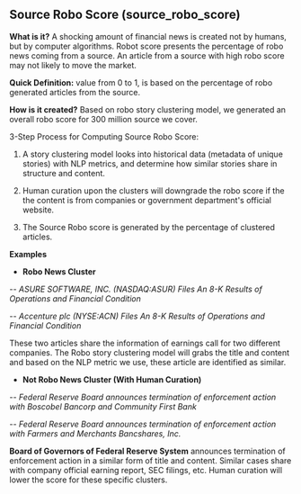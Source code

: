 ## Source Robo Score (source_robo_score)
**What is it?** A shocking amount of financial news is created not by humans, but by computer algorithms. Robot score presents the percentage of robo news coming from a source. An article from a source with high robo score may not likely to move the market.

**Quick Definition:** value from 0 to 1, is based on the percentage of robo generated articles from the source.

**How is it created?** Based on robo story clustering model, we generated an overall robo score for 300 million source we cover.

3-Step Process for Computing Source Robo Score:

1. A story clustering model looks into historical data (metadata of unique stories) with NLP metrics, and determine how similar stories share in structure and content.

2. Human curation upon the clusters will downgrade the robo score if the the content is from companies or government department's official website.

3. The Source Robo score is generated by the percentage of clustered articles.

**Examples**

- **Robo News Cluster**

-- *ASURE SOFTWARE, INC. (NASDAQ:ASUR) Files An 8-K Results of Operations and Financial Condition*

-- *Accenture plc (NYSE:ACN) Files An 8-K Results of Operations and Financial Condition*

These two articles share the information of earnings call for two different companies. The Robo story clustering model will grabs the title and content and based on the NLP metric we use, these article are identified as similar.

- **Not Robo News Cluster (With Human Curation)**

-- *Federal Reserve Board announces termination of enforcement action with Boscobel Bancorp and Community First Bank*

-- *Federal Reserve Board announces termination of enforcement action with Farmers and Merchants Bancshares, Inc.*

**Board of Governors of Federal Reserve System** announces termination of enforcement action in a similar form of title and content. Similar cases share with company official earning report, SEC filings, etc. Human curation will lower the score for these specific clusters.

<br><br>
<br><br>
<br><br>

